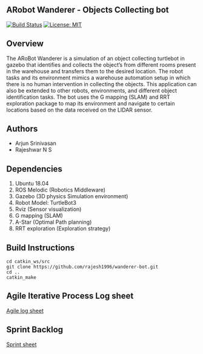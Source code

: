 ## ARobot Wanderer - Objects Collecting bot
[![Build Status](https://travis-ci.org/rajesh1996/wanderer-bot.svg?branch=master)](https://travis-ci.org/rajesh1996/wanderer-bot)
[![License: MIT](https://img.shields.io/badge/License-MIT-blue.svg)](https://github.com/rajesh1996/wanderer-bot/blob/master/LICENSE)

## Overview
The ARoBot Wanderer is a simulation of an object collecting turtlebot in gazebo that identifies and collects the object’s from different rooms present in the warehouse and transfers them to the desired location. The robot tasks and its environment mimics a warehouse automation setup in which there is no human intervention in collecting the objects. This application can also be extended to other robots, environments, and different object identification tasks. The bot uses the G mapping (SLAM) and RRT exploration package to map its environment and navigate to certain locations based on the data received on the LIDAR sensor.

## Authors
* Arjun Srinivasan
* Rajeshwar N S

## Dependencies
1. Ubuntu 18.04 
2. ROS Melodic (Robotics Middleware) 
3. Gazebo (3D physics Simulation environment) 
4. Robot Model: TurtleBot3
5. Rviz (Sensor visualization) 
6. G mapping (SLAM)
7. A-Star (Optimal Path planning)
8. RRT exploration (Exploration strategy)

## Build Instructions
```
cd catkin_ws/src
git clone https://github.com/rajesh1996/wanderer-bot.git
cd ..
catkin_make
```

## Agile Iterative Process Log sheet

[Agile log sheet](https://docs.google.com/spreadsheets/d/1dLMGk8zPM-85imcmCIn-f_uHfrWFpCoLMeSDqo5d0ug/edit?usp=sharing)

## Sprint Backlog

[Sprint sheet](https://docs.google.com/document/d/1nw3doTetBTEVzwYsUaO5rmn6OKx01XztPgxk0OSMTJQ/edit?usp=sharing)



